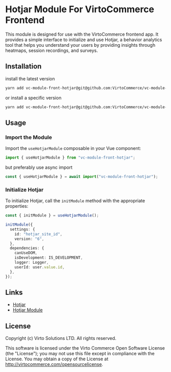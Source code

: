 # Hotjar Module For VirtoCommerce Frontend

This module is designed for use with the VirtoCommerce frontend app. It provides a simple interface to initialize and use Hotjar, a behavior analytics tool that helps you understand your users by providing insights through heatmaps, session recordings, and surveys.

## Installation

install the latest version

```bash
yarn add vc-module-front-hotjar@git@github.com:VirtoCommerce/vc-module-front-hotjar.git
```

or install a specific version

```bash
yarn add vc-module-front-hotjar@git@github.com:VirtoCommerce/vc-module-front-hotjar.git#v1.0.0
```

## Usage

### Import the Module

Import the `useHotjarModule` composable in your Vue component:

```ts
import { useHotjarModule } from "vc-module-front-hotjar";
```

but preferably use async import

```ts
const { useHotjarModule } = await import("vc-module-front-hotjar");
```

### Initialize Hotjar

To initialize Hotjar, call the `initModule` method with the appropriate properties:

```ts
const { initModule } = useHotjarModule();

initModule({
  settings: {
    id: "hotjar_site_id",
    version: "6",
  },
  dependencies: {
    canUseDOM,
    isDevelopment: IS_DEVELOPMENT,
    logger: Logger,
    userId: user.value.id,
  },
});
```

## Links

- [Hotjar](https://www.hotjar.com/)
- [Hotjar Module](https://github.com/VirtoCommerce/vc-module-hotjar)

## License

Copyright (c) Virto Solutions LTD. All rights reserved.

This software is licensed under the Virto Commerce Open Software License (the "License"); you
may not use this file except in compliance with the License. You may
obtain a copy of the License at http://virtocommerce.com/opensourcelicense.

